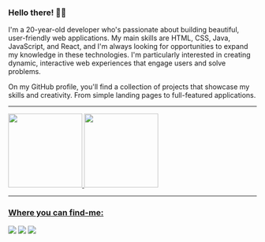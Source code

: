 <div align="left">
<h3>Hello there! 👋🏽</h3>
<p>I'm a 20-year-old developer who's passionate about building beautiful, user-friendly web applications. My main skills are HTML, CSS, Java, JavaScript, and React, and I'm always looking for opportunities to expand my knowledge in these technologies. I'm particularly interested in creating dynamic, interactive web experiences that engage users and solve problems.</p>

<p>On my GitHub profile, you'll find a collection of projects that showcase my skills and creativity. From simple landing pages to full-featured applications.</p>
</div>
<hr>
<div align="left">
  <a href="https://github.com/JhonatanTeotonio">
  <img height="150em" src="https://github-readme-stats.vercel.app/api?username=JhonatanTeotonio&show_icons=true&theme=dark&include_all_commits=true&count_private=true"/>
  <img height="150em" src="https://github-readme-stats.vercel.app/api/top-langs/?username=JhonatanTeotonio&layout=compact&langs_count=7&theme=dark"/>
</div>

<hr> 

<div align="left">
<h3>Where you can find-me: </h3>
  <a href="https://www.linkedin.com/in/jhonatanteotonio/" target="_blank"><img src="https://img.shields.io/badge/LinkedIn-0077B5?style=for-the-badge&logo=linkedin&logoColor=white" target="_blank"></a>
  <a href="https://www.instagram.com/jho.teotonio/" target="_blank"><img src="https://img.shields.io/badge/-Instagram-%23E4405F?style=for-the-badge&logo=instagram&logoColor=white" target="_blank"></a>
 	<a href="mailto:jhonatanteotonio@gmail.com" target="_blank"><img src="https://img.shields.io/badge/Gmail-D14836?style=for-the-badge&logo=gmail&logoColor=white" target="_blank"></a>
</div>
